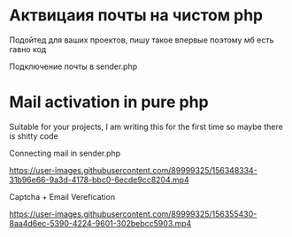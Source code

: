 # Актвицаия почты на чистом php
Подойтед для ваших проектов, пишу такое впервые поэтому мб есть гавно код

Подключение почты в sender.php

# Mail activation in pure php
Suitable for your projects, I am writing this for the first time so maybe there is shitty code

Connecting mail in sender.php

https://user-images.githubusercontent.com/89999325/156348334-31b96e66-9a3d-4178-bbc0-6ecde9cc8204.mp4


Captcha + Email Verefication


https://user-images.githubusercontent.com/89999325/156355430-8aa4d6ec-5390-4224-9601-302bebcc5903.mp4

